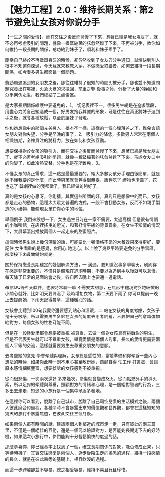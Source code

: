 # 【魅力工程】2.0：维持长期关系：第2节避免让女孩对你说分手

【一生之間的愛情】，而在交往之後反而怠慢了下來，想著已經是我女朋友了，就不必再考慮吸引的問題，就像一根緊繃著的弦忽然鬆了下來，不再被分手，教你如何維持一段長期的關係，成功約到妹子了，順利和妹子牽手了。

慶幸自己終於不再做單身汪的時候，卻忽然收到了女友的分手通知，試煉快到別人根本不知道你煉過，今天我就來教教大家，不做戀愛終結者，如何去維持一段長期關係，如今很多男生都面臨一個問題。

費勁周遮追到的女朋友之後，卻往往維持了很短的時間久被分手，卻也並不知道問題究竟出在哪裡，火急火燎的求挽回，前車之鑒 後事之師，分析了大量的挽回和分手案例之後，我們總結了三處雷區。

是大家長期關係維護中要避免的，1。 切記表裡不一，很多男生總是在追求階段，用盡心力將自己塑造成一個，好男友捨我其誰的形象，可是往往在真正將妹子追到手之後，就會各種放鬆，以至於讓妹子發現。

你和她想像中的那個完美男人，根本不一樣，這樣的一個心理落差之下，難免會讓女朋友對你失望，分手是早晚的事了，2。 吸引力的降低，多數男人常常在兩個人相識初期，全神貫注的將精力，放在如何和女孩互動。

想要保持對於女孩的吸引力，而在交往之後反而怠慢了下來，想著已經是我女朋友了，就不必再考慮吸引的問題，就像一根緊繃著的弦忽然鬆了下來，形成女友口中的你變了，如此冷熱交替，分手也是在所難免，3。

 不懂女孩的真正需求，這一點是最最重要的，絕大多數女孩分手理由很簡單，就是她不懂我要的是什麼，而此時男孩就會覺得很無辜，飯也吃了 禮物也準備了，花也送了 韓劇裡做的我都做了，我已經做的夠好了。

真的是女孩的心思呀，你別猜，其實這些所謂的好，真的只是想像中的而已，女孩都是走心的動物，這種太大眾太普遍的方式，一般不會打動女孩，反而不如親手製造的小禮物，能體現女孩在你心中的地位。

舉個例子 我們來設想一下，女生過生日時在一家不需要，太過高檔 但是很有情調的小咖啡館，在店裡搖曳的燈光，和著抒情平緩的背景音樂，在女生不知情的情況下，大屏幕滾出播放兩個人一起走來的甜蜜照片。

這個時候男生說上幾句深情的話，可能要比一頓價格不菲的大餐效果來得更好，要記住 女生看重的是感覺，你用心 她走心，以上說了幾點平時要避免的分手雷區，那麼接下來最關鍵的就是。

關於保持戀愛長期穩定的幾個解決方法，一 溝通，要知道沒事多聊聊天，刷刷存在感是非常重要的，不僅只是體現在追求時期，不要以為追到手以後就可以怠慢，每天除了日常的見面約會之後，各自回去晚上也要通一通電話。

微信QQ等社交軟件，也要時常聊一聊 不需要太刻意，在無形中體現對於她細微的小關心就好，比如明天要降溫了 及時增加衣物，第二天要下雨了 你可以提前一晚上去提醒她，下雨天記得帶傘，這種暖心的話。

女孩會比聽到100句我愛你還要感到貼心和溫暖，二 站在女孩的角度考慮，女孩子是十分敏感，所以需要男生多站在女孩的角度去思考問題，不要把自己的意識強加給對方，每個女孩的性格可能不同。

但是在一段戀愛里都會想要被重視 被尊重，去做一個對女孩具有挑戰性的男生，但是不代表男生就可以不尊重女孩，畢竟愛情是兩個人的事，長久的愛情更需要兩個人平等的交流，這樣就需要男生去尊重女朋友的意願。

去考慮她的意見 學會傾聽與理解，女孩總是感性的，當她準備和你傾訴一些內心想法的時候，如果你此時一副不用心甚至敷衍她，自顧自得 忙工作 打遊戲，會讓原本感情細膩豐富，想要傾訴的女孩感到不被重視。

從而很悲傷，一次兩次還好 多來幾次，悲傷就會變成怒火，從而點燃分手的導火索，所以足夠的傾聽與尊重，照顧對方的情緒和心理，是一個絕對智者的行為，三 多出去走走，短途的小旅行是一個集中矛盾多發地。

在這裡你可以看到，脫離了自己城市，脫離了自己司空見慣的生活模式之後，兩個人彼此磨合的過程，各種平時不會暴露出來的價值觀和世界觀，都會在這樣短短的幾天的旅行中暴露無遺，在彼此交往三個月後。

如果兩個人都有時間的話，建議兩個人到鄰近的城市走一走，只有彼此的兩三篇里，不僅是一個絕佳的互動，還是一個可以驗證對方，是否能夠長期走下去的好時機，如果這次小旅行中，你們能夠十分輕鬆愉快的度過的話。

那麼恭喜你，你已經基本上找到了一個，確立長期關係的對象，能否修成正果，只等待時機了，其實交往戀愛是兩個人，逐步從陌生走向熟悉的過程，維持一段感情的長久，就是在彼此熟悉的基礎上，相容飲沒的過程。

而這一步跨越卻並不容易，總之相愛容易，維持不易且行且珍惜。